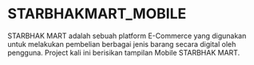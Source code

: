 # STARBHAKMART_MOBILE
STARBHAK MART adalah sebuah platform E-Commerce yang digunakan untuk melakukan pembelian berbagai jenis barang secara digital oleh pengguna. Project kali ini berisikan tampilan Mobile STARBHAK MART.
